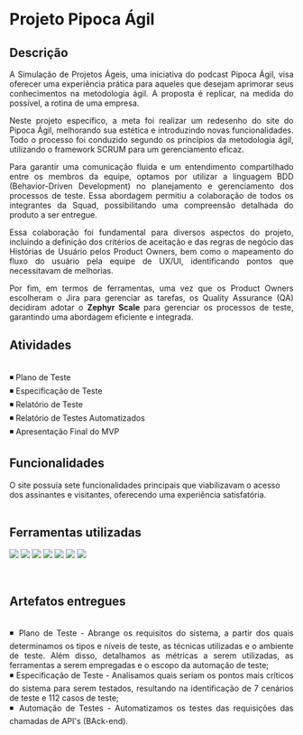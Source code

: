# Projeto Pipoca Ágil


## Descrição 
<div style="text-align: justify;">
A Simulação de Projetos Ágeis, uma iniciativa do podcast Pipoca Ágil, visa oferecer uma experiência prática para aqueles que desejam aprimorar seus conhecimentos na metodologia ágil. A proposta é replicar, na medida do possível, a rotina de uma empresa. <br>

Neste projeto específico, a meta foi realizar um redesenho do site do Pipoca Ágil, melhorando sua estética e introduzindo novas funcionalidades. Todo o processo foi conduzido segundo os princípios da metodologia ágil, utilizando o framework SCRUM para um gerenciamento eficaz. <br>

Para garantir uma comunicação fluida e um entendimento compartilhado entre os membros da equipe, optamos por utilizar a linguagem BDD (Behavior-Driven Development) no planejamento e gerenciamento dos processos de teste. Essa abordagem permitiu a colaboração de todos os integrantes da Squad, possibilitando uma compreensão detalhada do produto a ser entregue.<br>

Essa colaboração foi fundamental para diversos aspectos do projeto, incluindo a definição dos critérios de aceitação e das regras de negócio das Histórias de Usuário pelos Product Owners, bem como o mapeamento do fluxo do usuário pela equipe de UX/UI, identificando pontos que necessitavam de melhorias.<br>

Por fim, em termos de ferramentas, uma vez que os Product Owners escolheram o Jira para gerenciar as tarefas, os Quality Assurance (QA) decidiram adotar o <b> Zephyr Scale </b> para gerenciar os processos de teste, garantindo uma abordagem eficiente e integrada. <br>
</div>

## Atividades
<br>
◾  Plano de Teste<br>
◾  Especificação de Teste<br>
◾  Relatório de Teste<br>
◾  Relatório de Testes Automatizados<br>
◾  Apresentação Final do MVP


## Funcionalidades
O site possuía sete funcionalidades principais que viabilizavam o acesso dos assinantes e visitantes, oferecendo uma experiência satisfatória.<br>
<br>

## Ferramentas utilizadas
[![](https://img.shields.io/badge/Postman-FF6C37?style=for-the-badge&logo=Postman&logoColor=white)]()
[![](https://img.shields.io/badge/JavaScript-F7DF1E?style=for-the-badge&logo=javascript&logoColor=black)]()
[![](https://img.shields.io/badge/GIT-E44C30?style=for-the-badge&logo=git&logoColor=white)]()
[![](https://img.shields.io/badge/Jira-0052CC?style=for-the-badge&logo=Jira&logoColor=white)]()
[![](https://img.shields.io/badge/Figma-F24E1E?style=for-the-badge&logo=figma&logoColor=white)]()
[![](https://img.shields.io/badge/Discord-7289DA?style=for-the-badge&logo=discord&logoColor=white)]() 
[![](https://img.shields.io/badge/Visual_Studio-5C2D91?style=for-the-badge&logo=visual%20studio&logoColor=white)]() 

<br>

## Artefatos entregues 
<br>
<div style="text-align: justify;">
◾  Plano de Teste - Abrange os requisitos do sistema, a partir dos quais determinamos os tipos e níveis de teste, as técnicas utilizadas e o ambiente de teste. Além disso, detalhamos as métricas a serem utilizadas, as ferramentas a serem empregadas e o escopo da automação de teste; <br>
◾ Especificação de Teste - Analisamos quais seriam os pontos mais críticos do sistema para serem testados, resultando na identificação de 7 cenários de teste e 112 casos de teste; <br>
◾ Automação de Testes - Automatizamos os testes das requisições das chamadas de API's (BAck-end).
</div>
